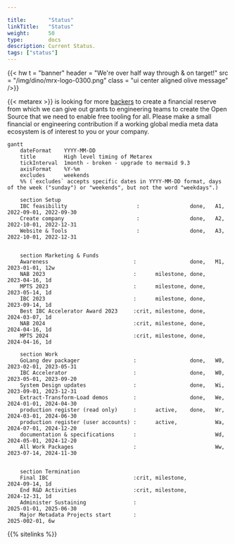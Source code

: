 ```yaml
---

title:       "Status"
linkTitle:   "Status"
weight:      50
type:        docs
description: Current Status.
tags: ["status"]
---
```


{{< hw t = "banner"
    header = "We're over half way through & on target!"
    src = "/img/dino/mrx-logo-0300.png" 
    class = "ui center aligned olive message"
/>}}

{{< metarex >}} is looking for more [backers] to create a financial reserve from which we can give out grants to engineering teams to create the Open Source that we need to enable free tooling for all. Please make a small financial or engineering contribution if a working global media meta data ecosystem is of interest to you or your company.

```mermaid
gantt
    dateFormat    YYYY-MM-DD
    title         High level timing of Metarex
    tickInterval  1month - broken - upgrade to mermaid 9.3
    axisFormat    %Y-%m
    excludes      weekends
    %% (`excludes` accepts specific dates in YYYY-MM-DD format, days of the week ("sunday") or "weekends", but not the word "weekdays".)

    section Setup
    IBC feasibility                      :                done,   A1, 2022-09-01, 2022-09-30
    Create company                       :                done,   A2, 2022-10-01, 2022-12-31
    Website & Tools                      :                done,   A3, 2022-10-01, 2022-12-31


    section Marketing & Funds
    Awareness                           :                 done,   M1, 2023-01-01, 12w
    NAB 2023                            :      milestone, done,       2023-04-16, 1d
    MPTS 2023                           :      milestone, done,       2023-05-14, 1d
    IBC 2023                            :      milestone, done,       2023-09-14, 1d
    Best IBC Accelerator Award 2023     :crit, milestone, done,       2024-03-07, 1d
    NAB 2024                            :crit, milestone, done,       2024-04-16, 1d
    MPTS 2024                           :crit, milestone, done,       2024-04-16, 1d

    section Work
    GoLang dev packager                 :                 done,   W0, 2023-02-01, 2023-05-31
    IBC Accelerator                     :                 done,   W0, 2023-05-01, 2023-09-20
    System Design updates               :                 done,   Wi, 2023-09-01, 2023-12-31
    Extract-Transform-Load demos        :                 done,   We, 2024-01-01, 2024-04-30
    production register (read only)     :      active,    done,   Wr, 2024-03-01, 2024-06-30
    production register (user accounts) :      active,            Wa, 2024-07-01, 2024-12-20
    documentation & specifications      :                         Wd, 2024-05-01, 2024-12-20
    All Work Packages                   :                         Ww, 2023-07-14, 2024-11-30


    section Termination
    Final IBC                           :crit, milestone,             2024-09-14, 1d
    End R&D Activities                  :crit, milestone,             2024-12-31, 1d
    Administer Sustaining               :                             2025-01-01, 2025-06-30
    Major Metadata Projects start       :                             2025-002-01, 6w
```

{{% sitelinks %}}

[backers]: /backers